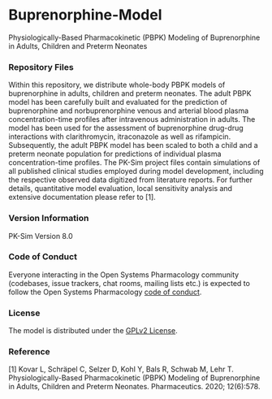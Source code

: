 # Buprenorphine-Model
Physiologically-Based Pharmacokinetic (PBPK) Modeling of Buprenorphine in Adults, Children and Preterm Neonates

### Repository Files
Within this repository, we distribute whole-body PBPK models of buprenorphine in adults, children and preterm neonates. The adult PBPK model has been carefully built and evaluated for the prediction of buprenorphine and norbuprenorphine venous and arterial blood plasma concentration-time profiles after intravenous administration in adults. The model has been used for the assessment of buprenorphine drug-drug interactions with clarithromycin, itraconazole as well as rifampicin. Subsequently, the adult PBPK model has been scaled to both a child and a preterm neonate population for predictions of individual plasma concentration-time profiles.
The PK-Sim project files contain simulations of all published clinical studies employed during model development, including the respective observed data digitized from literature reports. For further details, quantitative model evaluation, local sensitivity analysis and extensive documentation please refer to [1].


### Version Information
PK-Sim Version 8.0

### Code of Conduct
Everyone interacting in the Open Systems Pharmacology community (codebases, issue trackers, chat rooms, mailing lists etc.) is expected to follow the Open Systems Pharmacology [code of conduct](https://github.com/Open-Systems-Pharmacology/Suite/blob/master/CODE_OF_CONDUCT.md#contributor-covenant-code-of-conduct).


### License
The model is distributed under the [GPLv2 License](https://github.com/Open-Systems-Pharmacology/Suite/blob/develop/LICENSE).

### Reference
[1] Kovar L, Schräpel C, Selzer D, Kohl Y, Bals R, Schwab M, Lehr T. Physiologically-Based Pharmacokinetic (PBPK) Modeling of Buprenorphine in Adults, Children and Preterm Neonates. Pharmaceutics. 2020; 12(6):578. 
